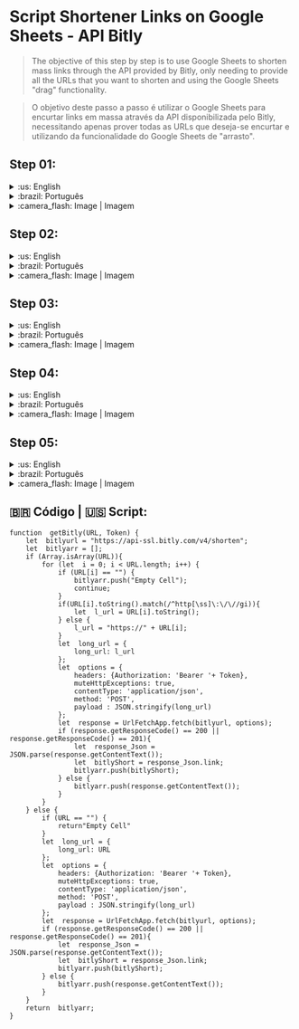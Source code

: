 # Script Shortener Links on Google Sheets - API Bitly

> The objective of this step by step is to use Google Sheets to shorten mass links through the API provided by Bitly, only needing to provide all the URLs that you want to shorten and using the Google Sheets "drag" functionality.

> O objetivo deste passo a passo é utilizar o Google Sheets para encurtar links em massa através da API disponibilizada pelo Bitly, necessitando apenas prover todas as URLs que deseja-se encurtar e utilizando da funcionalidade do Google Sheets de "arrasto".

## Step 01:
<details>
<summary>:us: English</summary>
Create a sheet (or use a existent one) on Google Sheets;
</details>
<details>
<summary>:brazil: Português</summary>
Criar uma planilha (ou planilha já criada) no Google Sheets;
</details>
<details>
<summary>:camera_flash: Image | Imagem</summary>

</details>

## Step 02:
<details>
<summary>:us: English</summary>
Search on nav bar "Extensions" > "Apps Script" and create a new project (e.g.: bitlyGenerator.gs);
</details>
<details>
<summary>:brazil: Português</summary>
Na planilha busque no menu superior Extensões > Apps Script e crie um novo projeto (ex.: bitlyGenerator.gs);
</details>
<details>
<summary>:camera_flash: Image | Imagem</summary>

</details>

## Step 03:
<details>
<summary>:us: English</summary>
Copy the code below and save it for use;
</details>
<details>
<summary>:brazil: Português</summary>
Copiar o código disponibilizado no arquivo e salvá-lo para utilização;
</details>
<details>
<summary>:camera_flash: Image | Imagem</summary>

</details>

## Step 04:
<details>
<summary>:us: English</summary>
On the bitly website, with an active account, open the development tab (Settings > Developer Settings > API > Enter Password > Generate Token) and generate the API authentication token;
</details>
<details>
<summary>:brazil: Português</summary>
No site bitly, com a conta ativa, abrir a aba development (Settings > Developer Settings > API > Enter Password > Generate Token) e gerar o token de autenticação da API;
</details>
<details>
<summary>:camera_flash: Image | Imagem</summary>

</details>

## Step 05:
<details>
<summary>:us: English</summary>
In the worksheet, use the function named in Apps Script in the cell through <b>=getBitly(arg1;arg2)</b>, where the first argument refers to the URL to be shortened, and the second argument refers to the token accessed in Step 04;
</details>
<details>
<summary>:brazil: Português</summary>
Na planilha utilizar a função nomeada no Apps Script na célula por meio de <b>=getBitly(arg1;arg2)</b>, onde o primeiro argumento se refere a URL que se deseja encurtar, e o segundo argumento se refere ao token acessado no Passo 04;
</details>
<details>
<summary>:camera_flash: Image | Imagem</summary>
IMAGEM
</details>
 
## :brazil: Código | :us: Script:

```
function  getBitly(URL, Token) {
	let  bitlyurl = "https://api-ssl.bitly.com/v4/shorten";
	let  bitlyarr = [];
	if (Array.isArray(URL)){
		for (let  i = 0; i < URL.length; i++) {
			if (URL[i] == "") {
				bitlyarr.push("Empty Cell");
				continue;
			}
			if(URL[i].toString().match(/^http[\ss]\:\/\//gi)){
				let  l_url = URL[i].toString();
			} else {
				l_url = "https://" + URL[i];
			}
			let  long_url = {
				long_url: l_url
			};
			let  options = {
				headers: {Authorization: 'Bearer '+ Token},
				muteHttpExceptions: true,
				contentType: 'application/json',
				method: 'POST',
				payload : JSON.stringify(long_url)
			};
			let  response = UrlFetchApp.fetch(bitlyurl, options);
			if (response.getResponseCode() == 200 || response.getResponseCode() == 201){
				let  response_Json = JSON.parse(response.getContentText());
				let  bitlyShort = response_Json.link;
				bitlyarr.push(bitlyShort);
			} else {
				bitlyarr.push(response.getContentText());
			}
		}
	} else {
		if (URL == "") {
			return"Empty Cell"
		}
		let  long_url = {
			long_url: URL
		};
		let  options = {
			headers: {Authorization: 'Bearer '+ Token},
			muteHttpExceptions: true,
			contentType: 'application/json',
			method: 'POST',
			payload : JSON.stringify(long_url)
		};
		let  response = UrlFetchApp.fetch(bitlyurl, options);
		if (response.getResponseCode() == 200 || response.getResponseCode() == 201){
			let  response_Json = JSON.parse(response.getContentText());
			let  bitlyShort = response_Json.link;
			bitlyarr.push(bitlyShort);
		} else {
			bitlyarr.push(response.getContentText());
		}
	}
	return  bitlyarr;
}
```
